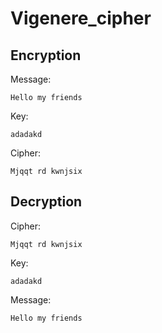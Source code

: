 # Vigenere_cipher

## Encryption
Message:

    Hello my friends

Key:

    adadakd

Cipher:

    Mjqqt rd kwnjsix


## Decryption
Cipher:

    Mjqqt rd kwnjsix

Key:

    adadakd

Message: 

    Hello my friends

    

